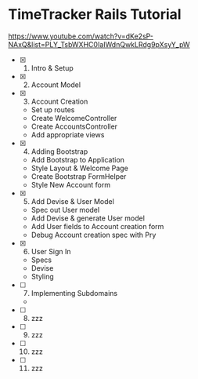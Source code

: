 # TimeTracker Rails Tutorial

https://www.youtube.com/watch?v=dKe2sP-NAxQ&list=PLY_TsbWXHC0IaIWdnQwkLRdg9pXsyY_pW

- [x] 1. Intro & Setup
- [x] 2. Account Model
- [x] 3. Account Creation
  - Set up routes
  - Create WelcomeController
  - Create AccountsController
  - Add appropriate views
- [x] 4. Adding Bootstrap
  - Add Bootstrap to Application
  - Style Layout & Welcome Page
  - Create Bootstrap FormHelper
  - Style New Account form
- [x] 5. Add Devise & User Model
  - Spec out User model
  - Add Devise & generate User model
  - Add User fields to Account creation form
  - Debug Account creation spec with Pry
- [x] 6. User Sign In
  - Specs
  - Devise
  - Styling
- [ ] 7. Implementing Subdomains
  -
- [ ] 8. zzz
- [ ] 9. zzz
- [ ] 10. zzz
- [ ] 11. zzz
